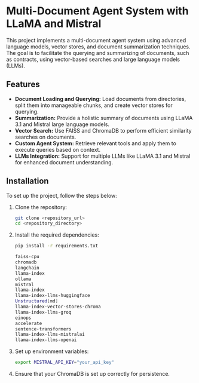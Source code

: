 
# Multi-Document Agent System with LLaMA and Mistral

This project implements a multi-document agent system using advanced language models, vector stores, and document summarization techniques. The goal is to facilitate the querying and summarizing of documents, such as contracts, using vector-based searches and large language models (LLMs).

## Features
- **Document Loading and Querying:** Load documents from directories, split them into manageable chunks, and create vector stores for querying.
- **Summarization:** Provide a holistic summary of documents using LLaMA 3.1 and Mistral large language models.
- **Vector Search:** Use FAISS and ChromaDB to perform efficient similarity searches on documents.
- **Custom Agent System:** Retrieve relevant tools and apply them to execute queries based on context.
- **LLMs Integration:** Support for multiple LLMs like LLaMA 3.1 and Mistral for enhanced document understanding.

## Installation

To set up the project, follow the steps below:

1. Clone the repository:
    ```bash
    git clone <repository_url>
    cd <repository_directory>
    ```

2. Install the required dependencies:
    ```bash
    pip install -r requirements.txt

    faiss-cpu
    chromadb
    langchain
    llama-index
    ollama
    mistral
    llama-index
    llama-index-llms-huggingface
    Unstructured[md]
    llama-index-vector-stores-chroma
    llama-index-llms-groq
    einops
    accelerate
    sentence-transformers
    llama-index-llms-mistralai
    llama-index-llms-openai

    ```

3. Set up environment variables:
    ```bash
    export MISTRAL_API_KEY="your_api_key"
    ```

4. Ensure that your ChromaDB is set up correctly for persistence.




